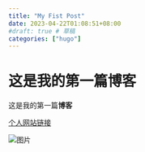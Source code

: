 ```yaml
---
title: "My Fist Post"
date: 2023-04-22T01:08:51+08:00
#draft: true # 草稿
categories: ["hugo"]
---
```


# 这是我的第一篇博客

这是我的第一篇**博客**

[个人网站链接](https://www.google.com)

![图片](/img/hugo/hugo.png)

